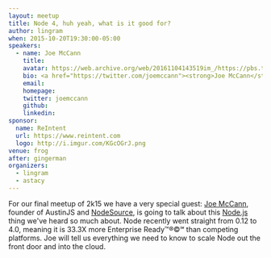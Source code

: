 ```yaml
---
layout: meetup
title: Node 4, huh yeah, what is it good for?
author: lingram
when: 2015-10-20T19:30:00-05:00
speakers:
  - name: Joe McCann
    title:
    avatar: https://web.archive.org/web/20161104143519im_/https://pbs.twimg.com/profile_images/646310956142751748/QEDs8WtN.jpg
    bio: <a href="https://twitter.com/joemccann"><strong>Joe McCann</strong></a> Founder, <a href="https://twitter.com/austinjs">@austinjs</a>. Cofounder, CEO <a href="https://twitter.com/nodesource">@nodesource</a>. Rave Promoter.
    email:
    homepage:
    twitter: joemccann
    github:
    linkedin:
sponsor:
  name: ReIntent
  url: https://www.reintent.com
  logo: http://i.imgur.com/KGcOGrJ.png
venue: frog
after: gingerman
organizers:
  - lingram
  - astacy
---
```


For our final meetup of 2k15 we have a very special guest: [Joe McCann][], founder of AustinJS and [NodeSource][], is going to talk about this [Node.js][] thing we've heard so much about. Node recently went straight from 0.12 to 4.0, meaning it is 33.3X more Enterprise Ready&trade;&reg;&copy;&#8480; than competing platforms. Joe will tell us everything we need to know to scale Node out the front door and into the cloud.

[fixme]: http://www.badgerbadgerbadger.com/
[joe mccann]: https://twitter.com/joemccann
[nodesource]: https://nodesource.com/
[node.js]: https://iojs.org/en/

